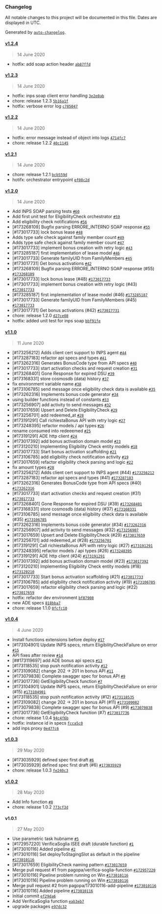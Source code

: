 ### Changelog

All notable changes to this project will be documented in this file. Dates are displayed in UTC.

Generated by [`auto-changelog`](https://github.com/CookPete/auto-changelog).

#### [v1.2.4](https://github.com/pagopa/io-functions-bonus/compare/v1.2.3...v1.2.4)

> 14 June 2020

- hotfix: add soap action header [`ab87ffd`](https://github.com/pagopa/io-functions-bonus/commit/ab87ffdbccbb280a2add1678f250037e289eca52)

#### [v1.2.3](https://github.com/pagopa/io-functions-bonus/compare/v1.2.2...v1.2.3)

> 14 June 2020

- hotfix: inps soap client error handling [`3e2e0ab`](https://github.com/pagopa/io-functions-bonus/commit/3e2e0abe5ffbcc82dcff8fa9f358f274d2ef48b9)
- chore: release 1.2.3 [`5b16a1f`](https://github.com/pagopa/io-functions-bonus/commit/5b16a1fefe7dc223a545200488a9bb4e1a4e5447)
- hotfix: verbose error log [`c785047`](https://github.com/pagopa/io-functions-bonus/commit/c785047e3c0e9dd46175a13e6b9dfc8763f29317)

#### [v1.2.2](https://github.com/pagopa/io-functions-bonus/compare/v1.2.1...v1.2.2)

> 14 June 2020

- hotfix: error message instead of object into logs [`4714fc7`](https://github.com/pagopa/io-functions-bonus/commit/4714fc7d914a8fb07affbbcbfdbcf39fc2990c23)
- chore: release 1.2.2 [`40c1145`](https://github.com/pagopa/io-functions-bonus/commit/40c1145d6e2e63106185f1afd36b4c72dfe03f90)

#### [v1.2.1](https://github.com/pagopa/io-functions-bonus/compare/v1.2.0...v1.2.1)

> 14 June 2020

- chore: release 1.2.1 [`bcb559d`](https://github.com/pagopa/io-functions-bonus/commit/bcb559d1970be7fe7dd10529aaf65e61bc925016)
- hotifx: orchestrator entrypoint [`ef08c2d`](https://github.com/pagopa/io-functions-bonus/commit/ef08c2dcac82652c7296beba4048a92ee8d5a9cc)

#### [v1.2.0](https://github.com/pagopa/io-functions-bonus/compare/v1.1.0...v1.2.0)

> 14 June 2020

- Add INPS SOAP parsing tests [`#60`](https://github.com/pagopa/io-functions-bonus/pull/60)
- Add first unit test for EligibilityCheck orchestrator [`#59`](https://github.com/pagopa/io-functions-bonus/pull/59)
- Add eligibility check notifications [`#56`](https://github.com/pagopa/io-functions-bonus/pull/56)
- [#173268109] Bugfix parsing ERRORE_INTERNO SOAP response [`#55`](https://github.com/pagopa/io-functions-bonus/pull/55)
- [#173017733] lock bonus lease [`#48`](https://github.com/pagopa/io-functions-bonus/pull/48)
- Adds type safe check against family member count [`#49`](https://github.com/pagopa/io-functions-bonus/pull/49)
- Adds type safe check against family member count [`#47`](https://github.com/pagopa/io-functions-bonus/pull/47)
- [#173017733] implement bonus creation with retry logic [`#43`](https://github.com/pagopa/io-functions-bonus/pull/43)
- [#173285187] first implementation of lease model [`#46`](https://github.com/pagopa/io-functions-bonus/pull/46)
- [#173017733] Generate familyUID from FamilyMembers [`#45`](https://github.com/pagopa/io-functions-bonus/pull/45)
- [#173017731] Get bonus activations [`#42`](https://github.com/pagopa/io-functions-bonus/pull/42)
- [#173268109] Bugfix parsing ERRORE_INTERNO SOAP response (#55) [`#173268109`](https://www.pivotaltracker.com/story/show/173268109)
- [#173017733] lock bonus lease (#48) [`#173017733`](https://www.pivotaltracker.com/story/show/173017733)
- [#173017733] implement bonus creation with retry logic (#43) [`#173017733`](https://www.pivotaltracker.com/story/show/173017733)
- [#173285187] first implementation of lease model (#46) [`#173285187`](https://www.pivotaltracker.com/story/show/173285187)
- [#173017733] Generate familyUID from FamilyMembers (#45) [`#173017733`](https://www.pivotaltracker.com/story/show/173017733)
- [#173017731] Get bonus activations (#42) [`#173017731`](https://www.pivotaltracker.com/story/show/173017731)
- chore: release 1.2.0 [`d27ce08`](https://github.com/pagopa/io-functions-bonus/commit/d27ce08446cd38c0ddeb8594dc5144accee8f9c5)
- hotfix: added unit test for inps soap [`bbf91fe`](https://github.com/pagopa/io-functions-bonus/commit/bbf91fecc305ceb63c7337f06a2e77b6b5c792e3)

#### [v1.1.0](https://github.com/pagopa/io-functions-bonus/compare/v1.0.4...v1.1.0)

> 11 June 2020

- [#173256212] Adds client cert support to INPS agent [`#44`](https://github.com/pagopa/io-functions-bonus/pull/44)
- [#173287183] refactor api specs and types [`#41`](https://github.com/pagopa/io-functions-bonus/pull/41)
- [#173262316] Generates BonusCode type from API specs [`#40`](https://github.com/pagopa/io-functions-bonus/pull/40)
- [#173017733] start activation checks and request creation [`#31`](https://github.com/pagopa/io-functions-bonus/pull/31)
- [#173268401] Gone Response for expired DSU [`#39`](https://github.com/pagopa/io-functions-bonus/pull/39)
- [#173168331] store cosmosdb (data) history [`#37`](https://github.com/pagopa/io-functions-bonus/pull/37)
- fix environment variable name [`#38`](https://github.com/pagopa/io-functions-bonus/pull/38)
- [#173106785] send message once eligibility check data is available [`#35`](https://github.com/pagopa/io-functions-bonus/pull/35)
- [#173262316] Implements bonus code generator [`#34`](https://github.com/pagopa/io-functions-bonus/pull/34)
- using builder functions instead of constants [`#33`](https://github.com/pagopa/io-functions-bonus/pull/33)
- [#173256907] add activity to send messages [`#32`](https://github.com/pagopa/io-functions-bonus/pull/32)
- [#173017659] Upsert and Delete EligibilityCheck [`#29`](https://github.com/pagopa/io-functions-bonus/pull/29)
- [#173256701] add redeemed_at [`#28`](https://github.com/pagopa/io-functions-bonus/pull/28)
- [#173191291] Call richiestaBonus API with retry logic [`#27`](https://github.com/pagopa/io-functions-bonus/pull/27)
- [#173248395] refactor models / api types [`#26`](https://github.com/pagopa/io-functions-bonus/pull/26)
- rename consumed into redeeemed [`#25`](https://github.com/pagopa/io-functions-bonus/pull/25)
- [#173191291] ADE http client [`#24`](https://github.com/pagopa/io-functions-bonus/pull/24)
- [#173017392] add bonus activation domain model [`#23`](https://github.com/pagopa/io-functions-bonus/pull/23)
- [#173120210] Implementing Eligibility Check entity models [`#18`](https://github.com/pagopa/io-functions-bonus/pull/18)
- [#173017733] Start bonus activation scaffolding [`#21`](https://github.com/pagopa/io-functions-bonus/pull/21)
- [#173106785] add eligibility check notification activity [`#19`](https://github.com/pagopa/io-functions-bonus/pull/19)
- [#173017659] refactor eligibility check parsing and logic [`#22`](https://github.com/pagopa/io-functions-bonus/pull/22)
- fix amount types [`#20`](https://github.com/pagopa/io-functions-bonus/pull/20)
- [#173256212] Adds client cert support to INPS agent (#44) [`#173256212`](https://www.pivotaltracker.com/story/show/173256212)
- [#173287183] refactor api specs and types (#41) [`#173287183`](https://www.pivotaltracker.com/story/show/173287183)
- [#173262316] Generates BonusCode type from API specs (#40) [`#173262316`](https://www.pivotaltracker.com/story/show/173262316)
- [#173017733] start activation checks and request creation (#31) [`#173017733`](https://www.pivotaltracker.com/story/show/173017733)
- [#173268401] Gone Response for expired DSU (#39) [`#173268401`](https://www.pivotaltracker.com/story/show/173268401)
- [#173168331] store cosmosdb (data) history (#37) [`#173168331`](https://www.pivotaltracker.com/story/show/173168331)
- [#173106785] send message once eligibility check data is available (#35) [`#173106785`](https://www.pivotaltracker.com/story/show/173106785)
- [#173262316] Implements bonus code generator (#34) [`#173262316`](https://www.pivotaltracker.com/story/show/173262316)
- [#173256907] add activity to send messages (#32) [`#173256907`](https://www.pivotaltracker.com/story/show/173256907)
- [#173017659] Upsert and Delete EligibilityCheck (#29) [`#173017659`](https://www.pivotaltracker.com/story/show/173017659)
- [#173256701] add redeemed_at (#28) [`#173256701`](https://www.pivotaltracker.com/story/show/173256701)
- [#173191291] Call richiestaBonus API with retry logic (#27) [`#173191291`](https://www.pivotaltracker.com/story/show/173191291)
- [#173248395] refactor models / api types (#26) [`#173248395`](https://www.pivotaltracker.com/story/show/173248395)
- [#173191291] ADE http client (#24) [`#173191291`](https://www.pivotaltracker.com/story/show/173191291)
- [#173017392] add bonus activation domain model (#23) [`#173017392`](https://www.pivotaltracker.com/story/show/173017392)
- [#173120210] Implementing Eligibility Check entity models (#18) [`#173120210`](https://www.pivotaltracker.com/story/show/173120210)
- [#173017733] Start bonus activation scaffolding (#21) [`#173017733`](https://www.pivotaltracker.com/story/show/173017733)
- [#173106785] add eligibility check notification activity (#19) [`#173106785`](https://www.pivotaltracker.com/story/show/173106785)
- [#173017659] refactor eligibility check parsing and logic (#22) [`#173017659`](https://www.pivotaltracker.com/story/show/173017659)
- hotfix: refactor dev environment [`bf87908`](https://github.com/pagopa/io-functions-bonus/commit/bf87908c7b4604c08ebbe5238cf6dd54451c47fe)
- new ADE specs [`818bba7`](https://github.com/pagopa/io-functions-bonus/commit/818bba74d56260fad302f72347d675a1f7ec5723)
- chore: release 1.1.0 [`0fcfc10`](https://github.com/pagopa/io-functions-bonus/commit/0fcfc102a447c838f910fedb252661474af4cfeb)

#### [v1.0.4](https://github.com/pagopa/io-functions-bonus/compare/v1.0.3...v1.0.4)

> 4 June 2020

- Install functions extensions before deploy [`#17`](https://github.com/pagopa/io-functions-bonus/pull/17)
- [#173104901] Update INPS specs, return EligibilityCheckFailure on error [`#15`](https://github.com/pagopa/io-functions-bonus/pull/15)
- API fixes after review [`#14`](https://github.com/pagopa/io-functions-bonus/pull/14)
- [##173119697] add ADE bonus api specs [`#13`](https://github.com/pagopa/io-functions-bonus/pull/13)
- [#173118535] stop push notification activity [`#12`](https://github.com/pagopa/io-functions-bonus/pull/12)
- [#173109082] change 202 -&gt; 201 in bonus API [`#11`](https://github.com/pagopa/io-functions-bonus/pull/11)
- [#173079838] Complete swagger spec for bonus API [`#9`](https://github.com/pagopa/io-functions-bonus/pull/9)
- [#173017736] GetEligibilityCheck function [`#7`](https://github.com/pagopa/io-functions-bonus/pull/7)
- [#173104901] Update INPS specs, return EligibilityCheckFailure on error (#15) [`#173104901`](https://www.pivotaltracker.com/story/show/173104901)
- [#173118535] stop push notification activity (#12) [`#173118535`](https://www.pivotaltracker.com/story/show/173118535)
- [#173109082] change 202 -&gt; 201 in bonus API (#11) [`#173109082`](https://www.pivotaltracker.com/story/show/173109082)
- [#173079838] Complete swagger spec for bonus API (#9) [`#173079838`](https://www.pivotaltracker.com/story/show/173079838)
- [#173017736] GetEligibilityCheck function (#7) [`#173017736`](https://www.pivotaltracker.com/story/show/173017736)
- chore: release 1.0.4 [`94c4f6b`](https://github.com/pagopa/io-functions-bonus/commit/94c4f6bef04aa1819289edb03fb72e280fd0f08f)
- hotfix: instance id in specs [`fcca5c0`](https://github.com/pagopa/io-functions-bonus/commit/fcca5c0f9c7dcb356d2a2b49bd5754118a72e567)
- add inps proxy [`0e477c6`](https://github.com/pagopa/io-functions-bonus/commit/0e477c6728b43a0e3aa26fe5a2922add1d47d258)

#### [v1.0.3](https://github.com/pagopa/io-functions-bonus/compare/v1.0.2...v1.0.3)

> 29 May 2020

- [#173035929] defined spec first draft [`#6`](https://github.com/pagopa/io-functions-bonus/pull/6)
- [#173035929] defined spec first draft (#6) [`#173035929`](https://www.pivotaltracker.com/story/show/173035929)
- chore: release 1.0.3 [`fe240c3`](https://github.com/pagopa/io-functions-bonus/commit/fe240c3debd8f135f3e6e59207149f07226f2b9f)

#### [v1.0.2](https://github.com/pagopa/io-functions-bonus/compare/v1.0.1...v1.0.2)

> 28 May 2020

- Add Info function [`#8`](https://github.com/pagopa/io-functions-bonus/pull/8)
- chore: release 1.0.2 [`773cf3d`](https://github.com/pagopa/io-functions-bonus/commit/773cf3d1a086e560fdb5e98d964221f4c50d90c2)

#### v1.0.1

> 27 May 2020

- Use parametric task hubname [`#5`](https://github.com/pagopa/io-functions-bonus/pull/5)
- [#172957220] VerificaSoglia ISEE draft (durable function) [`#1`](https://github.com/pagopa/io-functions-bonus/pull/1)
- [#173010116] Added pipeline [`#2`](https://github.com/pagopa/io-functions-bonus/pull/2)
- [#173010116] Set deployToStagingSlot as default in the pipeline [`#173010116`](https://www.pivotaltracker.com/story/show/173010116)
- [#173017659] EligibilityCheck naming pattern [`#173017659`](https://www.pivotaltracker.com/story/show/173017659)
- Merge pull request #1 from pagopa/verifica-soglia-function [`#172957220`](https://www.pivotaltracker.com/story/show/172957220)
- [#173010116] Pipeline problem running on Win [`#173010116`](https://www.pivotaltracker.com/story/show/173010116)
- [#173010116] Pipeline problem running on Win  [`#173010116`](https://www.pivotaltracker.com/story/show/173010116)
- Merge pull request #2 from pagopa/173010116-add-pipeline [`#173010116`](https://www.pivotaltracker.com/story/show/173010116)
- [#173010116] Added pipeline [`#173010116`](https://www.pivotaltracker.com/story/show/173010116)
- Initial commit [`ef29da6`](https://github.com/pagopa/io-functions-bonus/commit/ef29da6659e82ba49021ac5f3dcd7479f102482b)
- Add VerificaSoglia function [`eab3eb7`](https://github.com/pagopa/io-functions-bonus/commit/eab3eb7847976c76633b3b2a94cc9fc5a6df6632)
- upgrade packages [`e97dc32`](https://github.com/pagopa/io-functions-bonus/commit/e97dc32d51fb63b29aa65ded4e7fcecd96868a49)
